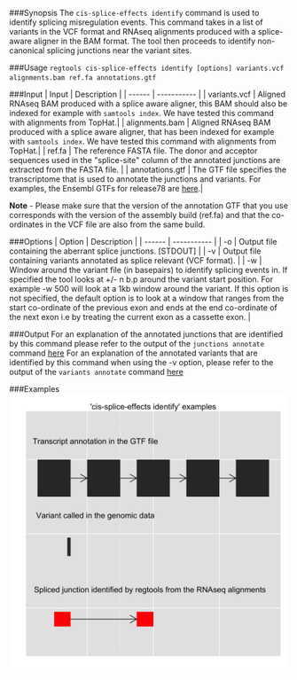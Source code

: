 [csei]: ../images/csei_examples.png

###Synopsis
The `cis-splice-effects identify` command is used to identify splicing misregulation events. This command takes in a list of variants in the VCF format and RNAseq alignments produced with a splice-aware aligner in the BAM format. The tool then proceeds to identify non-canonical splicing junctions near the variant sites.

###Usage
`regtools cis-splice-effects identify [options] variants.vcf alignments.bam ref.fa annotations.gtf`

###Input
| Input                  | Description |
| ------                 | ----------- |
| variants.vcf | Aligned RNAseq BAM produced with a splice aware aligner, this BAM should also be indexed for example with `samtools index`. We have tested this command with alignments from TopHat.|
| alignments.bam | Aligned RNAseq BAM produced with a splice aware aligner, that has been indexed for example with `samtools index`. We have tested this command with alignments from TopHat.|
| ref.fa          | The reference FASTA file. The donor and acceptor sequences used in the "splice-site" column of the annotated junctions are extracted from the FASTA file. |
| annotations.gtf | The GTF file specifies the transcriptome that is used to annotate the junctions and variants. For examples, the Ensembl GTFs for release78 are [here](ftp://ftp.ensembl.org/pub/release-78/gtf/).|

**Note** - Please make sure that the version of the annotation GTF that you use corresponds with the version of the assembly build (ref.fa) and that the co-ordinates in the VCF file are also from the same build.

###Options
| Option  | Description |
| ------  | ----------- |
| -o      | Output file containing the aberrant splice junctions. [STDOUT] |
| -v      | Output file containing variants annotated as splice relevant (VCF format). |
| -w      | Window around the variant file (in basepairs) to identify splicing events in. If specified the tool looks at +/- n b.p around the variant start position. For example -w 500 will look at a 1kb window around the variant. If this option is not specified, the default option is to look at a window that ranges from the start co-ordinate of the previous exon and ends at the end co-ordinate of the next exon i.e by treating the current exon as a cassette exon. |

###Output
For an explanation of the annotated junctions that are identified by this command please refer to the output of the `junctions annotate` command [here](junctions-annotate.md#output)
For an explanation of the annotated variants that are identified by this command when using the -v option, please refer to the output of the `variants annotate` command [here](variants-annotate.md#output)

###Examples
![cis-splice-effects identify example][csei]
